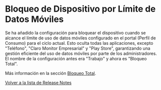 # Bloqueo de Dispositivo por Límite de Datos Móviles

Se ha añadido la configuración para bloquear el dispositivo cuando se alcance el límite de uso de datos móviles configurado en el portal (Perfil de Consumo) para el ciclo actual. Esto oculta todas las aplicaciones, excepto "Teléfono", "Claro Monitor Empresarial" y "Play Store", garantizando una gestión eficiente del uso de datos móviles por parte de los administradores. El nombre de la configuración antes era "Trabajo" y ahora es "Bloqueo Total".

Más información en la sección [Bloqueo Total](broken-reference).

[Volver a la lista de Release Notes](./)
